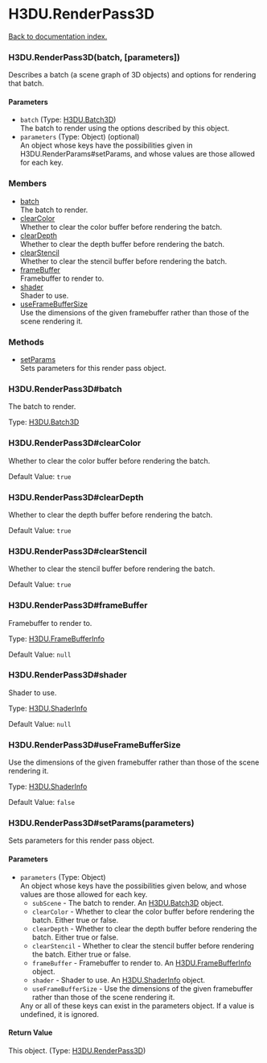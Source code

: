 # H3DU.RenderPass3D

[Back to documentation index.](index.md)

 <a name='H3DU.RenderPass3D'></a>
### H3DU.RenderPass3D(batch, [parameters])

Describes a batch (a scene graph of 3D objects) and options for
rendering that batch.

#### Parameters

* `batch` (Type: <a href="H3DU.Batch3D.md">H3DU.Batch3D</a>)<br>
    The batch to render using the options described by this object.
* `parameters` (Type: Object) (optional)<br>
    An object whose keys have the possibilities given in H3DU.RenderParams#setParams, and whose values are those allowed for each key.

### Members

* [batch](#H3DU.RenderPass3D_batch)<br>The batch to render.
* [clearColor](#H3DU.RenderPass3D_clearColor)<br>Whether to clear the color buffer before rendering the batch.
* [clearDepth](#H3DU.RenderPass3D_clearDepth)<br>Whether to clear the depth buffer before rendering the batch.
* [clearStencil](#H3DU.RenderPass3D_clearStencil)<br>Whether to clear the stencil buffer before rendering the batch.
* [frameBuffer](#H3DU.RenderPass3D_frameBuffer)<br>Framebuffer to render to.
* [shader](#H3DU.RenderPass3D_shader)<br>Shader to use.
* [useFrameBufferSize](#H3DU.RenderPass3D_useFrameBufferSize)<br>Use the dimensions of the given framebuffer rather than those
of the scene rendering it.

### Methods

* [setParams](#H3DU.RenderPass3D_H3DU.RenderPass3D_setParams)<br>Sets parameters for this render pass object.

<a id='H3DU.RenderPass3D_batch'></a>
### H3DU.RenderPass3D#batch

The batch to render.

Type: <a href="H3DU.Batch3D.md">H3DU.Batch3D</a>

<a id='H3DU.RenderPass3D_clearColor'></a>
### H3DU.RenderPass3D#clearColor

Whether to clear the color buffer before rendering the batch.

Default Value: `true`

<a id='H3DU.RenderPass3D_clearDepth'></a>
### H3DU.RenderPass3D#clearDepth

Whether to clear the depth buffer before rendering the batch.

Default Value: `true`

<a id='H3DU.RenderPass3D_clearStencil'></a>
### H3DU.RenderPass3D#clearStencil

Whether to clear the stencil buffer before rendering the batch.

Default Value: `true`

<a id='H3DU.RenderPass3D_frameBuffer'></a>
### H3DU.RenderPass3D#frameBuffer

Framebuffer to render to.

Type: <a href="H3DU.FrameBufferInfo.md">H3DU.FrameBufferInfo</a>

Default Value: `null`

<a id='H3DU.RenderPass3D_shader'></a>
### H3DU.RenderPass3D#shader

Shader to use.

Type: <a href="H3DU.ShaderInfo.md">H3DU.ShaderInfo</a>

Default Value: `null`

<a id='H3DU.RenderPass3D_useFrameBufferSize'></a>
### H3DU.RenderPass3D#useFrameBufferSize

Use the dimensions of the given framebuffer rather than those
of the scene rendering it.

Type: <a href="H3DU.ShaderInfo.md">H3DU.ShaderInfo</a>

Default Value: `false`

 <a name='H3DU.RenderPass3D_H3DU.RenderPass3D_setParams'></a>
### H3DU.RenderPass3D#setParams(parameters)

Sets parameters for this render pass object.

#### Parameters

* `parameters` (Type: Object)<br>
    An object whose keys have the possibilities given below, and whose values are those allowed for each key.<ul> <li><code>subScene</code> - The batch to render. An <a href="H3DU.Batch3D.md">H3DU.Batch3D</a> object. <li><code>clearColor</code> - Whether to clear the color buffer before rendering the batch. Either true or false. <li><code>clearDepth</code> - Whether to clear the depth buffer before rendering the batch. Either true or false. <li><code>clearStencil</code> - Whether to clear the stencil buffer before rendering the batch. Either true or false. <li><code>frameBuffer</code> - Framebuffer to render to. An <a href="H3DU.FrameBufferInfo.md">H3DU.FrameBufferInfo</a> object. <li><code>shader</code> - Shader to use. An <a href="H3DU.ShaderInfo.md">H3DU.ShaderInfo</a> object. <li><code>useFrameBufferSize</code> - Use the dimensions of the given framebuffer rather than those of the scene rendering it. </ul> Any or all of these keys can exist in the parameters object. If a value is undefined, it is ignored.

#### Return Value

This object. (Type: <a href="H3DU.RenderPass3D.md">H3DU.RenderPass3D</a>)
